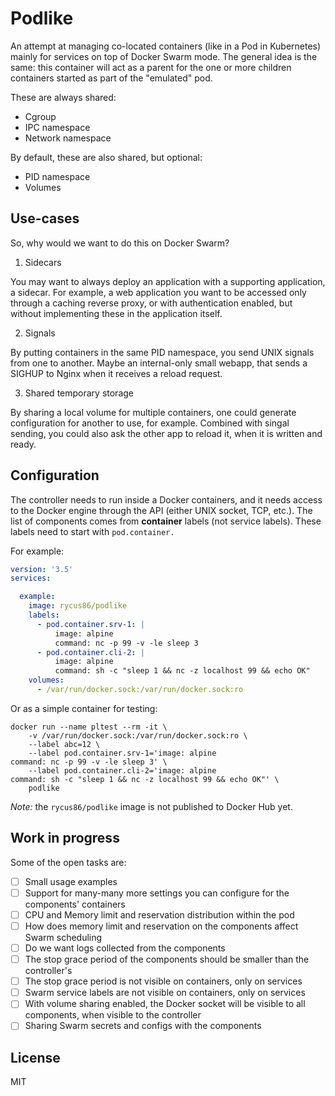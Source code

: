# Podlike

An attempt at managing co-located containers (like in a Pod in Kubernetes) mainly for services on top of Docker Swarm mode.
The general idea is the same: this container will act as a parent for the one or more children containers started as part of the "emulated" pod.

These are always shared:

- Cgroup
- IPC namespace
- Network namespace

By default, these are also shared, but optional:

- PID namespace
- Volumes

## Use-cases

So, why would we want to do this on Docker Swarm?

1. Sidecars

You may want to always deploy an application with a supporting application, a sidecar. For example, a web application you want to be accessed only through a caching reverse proxy, or with authentication enabled, but without implementing these in the application itself.

2. Signals

By putting containers in the same PID namespace, you send UNIX signals from one to another. Maybe an internal-only small webapp, that sends a SIGHUP to Nginx when it receives a reload request.

3. Shared temporary storage

By sharing a local volume for multiple containers, one could generate configuration for another to use, for example. Combined with singal sending, you could also ask the other app to reload it, when it is written and ready.

## Configuration

The controller needs to run inside a Docker containers, and it needs access to the Docker engine through the API (either UNIX socket, TCP, etc.). The list of components comes from __container__ labels (not service labels). These labels need to start with `pod.container.`

For example:

```yaml
version: '3.5'
services:

  example:
    image: rycus86/podlike
    labels:
      - pod.container.srv-1: |
          image: alpine
          command: nc -p 99 -v -le sleep 3
      - pod.container.cli-2: |
          image: alpine
          command: sh -c "sleep 1 && nc -z localhost 99 && echo OK"
    volumes:
      - /var/run/docker.sock:/var/run/docker.sock:ro
```

Or as a simple container for testing:

```shell
docker run --name pltest --rm -it \
    -v /var/run/docker.sock:/var/run/docker.sock:ro \
    --label abc=12 \
    --label pod.container.srv-1='image: alpine
command: nc -p 99 -v -le sleep 3' \
    --label pod.container.cli-2='image: alpine
command: sh -c "sleep 1 && nc -z localhost 99 && echo OK"' \
    podlike
```

*Note:* the `rycus86/podlike` image is not published to Docker Hub yet.

## Work in progress

Some of the open tasks are:

- [ ] Small usage examples
- [ ] Support for many-many more settings you can configure for the components' containers
- [ ] CPU and Memory limit and reservation distribution within the pod
- [ ] How does memory limit and reservation on the components affect Swarm scheduling
- [ ] Do we want logs collected from the components
- [ ] The stop grace period of the components should be smaller than the controller's
- [ ] The stop grace period is not visible on containers, only on services
- [ ] Swarm service labels are not visible on containers, only on services
- [ ] With volume sharing enabled, the Docker socket will be visible to all components, when visible to the controller
- [ ] Sharing Swarm secrets and configs with the components

## License

MIT